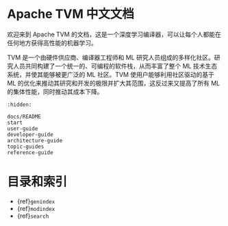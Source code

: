 # Apache TVM 中文文档

欢迎来到 Apache TVM 的文档，这是一个深度学习编译器，可以让每个人都能在任何地方获得高性能的机器学习。

TVM 是一个由硬件供应商、编译器工程师和 ML 研究人员组成的多样化社区。研究人员共同构建了一个统一的、可编程的软件栈，从而丰富了整个 ML 技术生态系统，并使其能够被更广泛的 ML 社区。TVM 使用户能够利用社区驱动的基于 ML 的优化来推动其研究和开发的极限并扩大其范围，这反过来又提高了所有 ML 的集体性能，同时推动其成本下降。

```{toctree}
:hidden:

docs/README
start
user-guide
developer-guide
architecture-guide
topic-guides
reference-guide
```

# 目录和索引

* {ref}`genindex`
* {ref}`modindex`
* {ref}`search`
